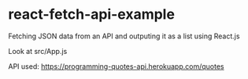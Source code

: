 # react-fetch-api-example

Fetching JSON data from an API and outputing it as a list using React.js

Look at src/App.js 

API used: https://programming-quotes-api.herokuapp.com/quotes

